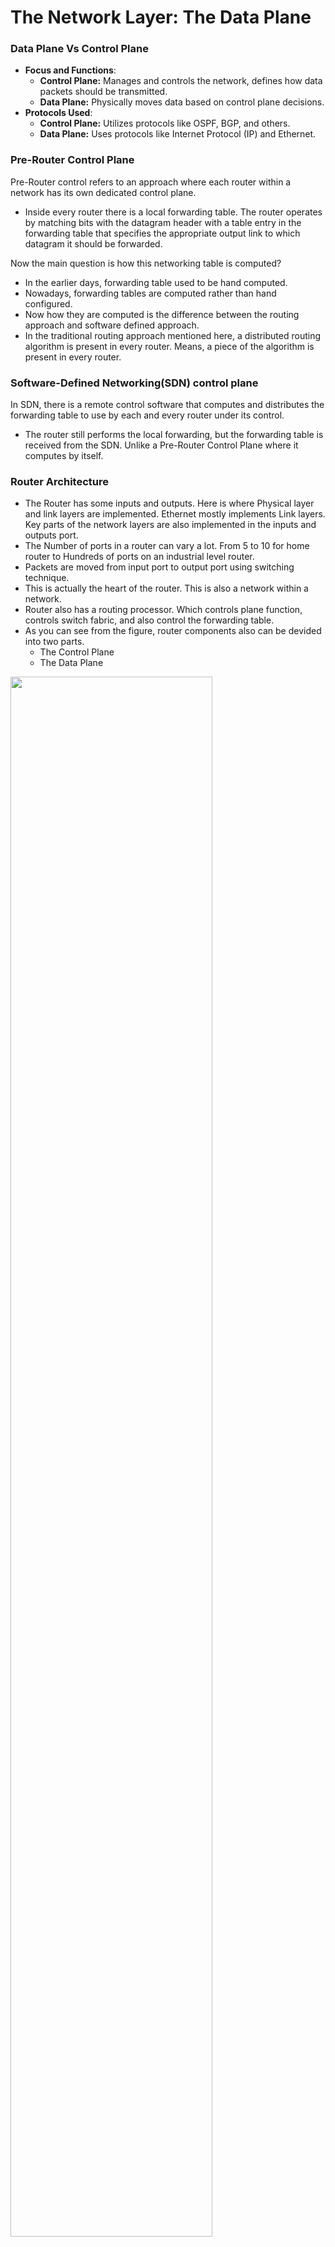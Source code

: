 # The Network Layer: The Data Plane
### Data Plane Vs Control Plane
- **Focus and Functions**:
  - **Control Plane:** Manages and controls the network, defines how data 
  packets should be transmitted.
  - **Data Plane:** Physically moves data based on control plane decisions.
- **Protocols Used**:
  - **Control Plane:** Utilizes protocols like OSPF, BGP, and others.
  - **Data Plane:** Uses protocols like Internet Protocol (IP) and Ethernet.

### Pre-Router Control Plane
Pre-Router control refers to an approach where each router within 
a network has its own dedicated control plane.

- Inside every router there is a local forwarding table. The router operates
by matching bits with the datagram header with a table entry in the forwarding
table that specifies the appropriate output link to which datagram it should
be forwarded.

Now the main question is how this networking table is computed?
- In the earlier days, forwarding table used to be hand computed.
- Nowadays, forwarding tables are computed rather than hand configured.
- Now how they are computed is the difference between the routing approach
and software defined approach.
- In the traditional routing approach mentioned here, a distributed 
routing algorithm is present in every router. Means, a piece of the algorithm
is present in every router.

### Software-Defined Networking(SDN) control plane
In SDN, there is a remote control software that computes 
and distributes the forwarding table to use by each and every router under
its control.

- The router still performs the local forwarding, but the forwarding table
is received from the SDN. Unlike a Pre-Router Control Plane where it computes
by itself.

### Router Architecture
- The Router has some inputs and outputs. Here is where Physical layer and link layers
are implemented. Ethernet mostly implements Link layers. Key parts of the
network layers are also implemented in the inputs and outputs port.
- The Number of ports in a router can vary a lot. From 5 to 10 for home router to
Hundreds of ports on an industrial level router.
- Packets are moved from input port to output port using switching technique.
- This is actually the heart of the router. This is also a network within
a network.
- Router also has a routing processor. Which controls plane function, controls
switch fabric, and also control the forwarding table.
- As you can see from the figure, router components also can be devided into
two parts. 
  - The Control Plane
  - The Data Plane

<img src="images/Router-structure.png" style="width:80%;height:80%;"> <br>

### Input port functions
- **The line termination function:** This part is responsible for receiving
bit level transmission for receiving over the physical medium which is copper,
fiber or wireless. 
- **Link Layer:** Then there are link level functions, where bits are 
assembled in link layer frame. Like Ethernet.
- **Network layer function:** Finally, there are network layer functions here.
Packet ques may form here.
  - The most important part of the input port is to look up and forwarding
  functions. Determining the output port. To which port it will be forwarded.

<img src="images/Router-structure.png" style="width:80%;height:80%;"> <br>

This look up and forwarding is match plus action behavior. There are two
types of forwarding:
1. **Destination-based forwarding:** forward only based on destination
IP address (traditional).
2. **Generalized forwarding:** Forward based on any set of header field
values.

<img src="images/destination_based_forwarding.png" style="width:80%;height:80%;"> <br>

As from the table, we can see certain ranges has been booked. But what 
happens if the ranges intercept?

### Longest prefix matching
- Longest Prefix Matching (also known as Maximum Prefix Length Match) is an
algorithm used by routers in Internet Protocol (IP) networking to select 
an entry from a routing table.
#### How does Longest Prefix Matching work
- When a router receives an IP packet, it compares the destination IP 
address bit-by-bit with the prefixes in its routing table.
- The router selects the prefix with the most matching bits as the one to 
use for forwarding.
- Essentially, it prefers the longest prefix (i.e., the most specific prefix) 
that matches the destination IP address.

#### Examples of Longest Prefix Matching
1. **Example 1**:
  - Imagine the router receives an IP packet with the destination address 
**192.168.2.82**.
  - In binary, the IP address looks like this:
    - Destination IP address (binary): **11000000.10101000.00000010
    .01010010**
  - The router has the following prefixes in its routing table:
    - **192.168.2.80/29** (binary: **11000000.10101000.00000010.01010000**)
    - **192.168.2.64/27** (binary: **11000000.10101000.00000010.01000000**)
    - **192.168.2.0/24** (binary: **11000000.10101000.00000010.00000000**)
    - All of the prefixes above match our destination IP address. However, 
    if we compare the bits, we find that **192.168.2.80/29** matches the most 
    bits with IP address **192.168.2.82**. Therefore, this is our **“longest 
    prefix”** for this destination.

2. **Example 2**:
  - Now, consider an IP packet with the destination address **10.4.1.62**.
  - In binary, the IP address looks like this:
    - Destination IP address (binary): **00001010.00000100.00000001.00111110**
  - The router's routing table includes these prefixes:
    - **10.4.1.32/27** (binary: **00001010.00000100.00000001.00100000**)
    - **10.4.1.0/24** (binary: **00001010.00000100.00000001.00000000**)
    - **10.0.0.0/8** (binary: **00001010.00000000.00000000.00000000**)
  - Among these, **10.4.1.32/27** is the closest match to the destination 
IP address.

- Longest Prefix Matching often performed in `Ternary content addressable
memories (TCAM)`
  - Matching with prefix and retrieving the proper addressing table is done
  within one clock cycle.

### Switching Fabric
Switching Fabric is on the very heart of the router. Its job is to switch
packets from the input side to the output side of the switching fabric.
In other words, its job is to move packets from input port to output port
that has been determined by the longest prefix match.

- **Switching Fabric:** One of the most important fabric of switching is 
the switching rate. It is the rate at which packets can be transferred
from inputs to outputs.

**Three major types of switching fabrics:**
1. Memory:
   - The first routers were traditionally computers.
   - So the Switching between the input and output ports was direct
   control of CPU. It was a sort of routing processor.
   - The input port and output ports were operated as traditional IO
   devices in a traditional operating system.
   - The input port with an arriving packet will signal the CPU via
   interrupt. So that, the packet could be buffered from input to
   the processor memory.
   - The CPU will look for the appropiate port in the forwarding table
   - And write that content into the output buffer.
2. Bus:
   - Rather than taking a packet from input port to memory and from memory
   to output port, switching via BUS switches that intermediary and allows
   an input packet to directly write the output port buffer.
   - In this case the switching speed is limited to BUS bandwidth.
3. Interconnection network: This part is the most used switching fabric.
   - In the interconnection network, there are crossbar switches which 
   connect us from N input to N output.
   - Multi-stage switching networks are used
   - These multi-stage switch networks are made up by interconnecting smaller
   size switch elements both serially with multiple linear stages and in
   parallel across a given stage.
   - Fragment datagram into fixed length cells on entry.
   - switch cells through the fabric, reassemble datagram at exit.
   - As we have learned, parallelism can be exploited to build high
   performant switches such as a single router can habe 100's of Tbps
   bandwidth.

### Input port queuing
- When multiple input ports send packets to the same output port 
simultaneously, we need to deal with the fact that the input arrival rate 
is higher than the output departure rate. 
- This phenomenon is also named as, Head of the line blocking. HOL occurs
when packets from different input ports want to go the same output port.

<img src="images/HOL-blocking.png" style="width:80%;height:80%;"> <br>

### Output port queuing
- In output, bits can arrive in the N*R rate to the switch fabric, but the
bits can only be drained or transmitted out at the rate of R.
- When the arrival rate exceeds the departure rate, the buffer will fail, since
the buffers are finite; there may not be enough buffer space. Hence,
there can be packet loss.
- It's right at the output port where packet loss occurs.
  - Since there is finite buffer space, we need to drop some packets.
  If we are dropping some packets, we need to figure out a `DROP POLICY`
  on which packets to drop.
  - As there will be many packets in the buffer, we also need to figure
  out to which packet should be prioritized more than the others. We can
  call it, `Schedule Decipline`.

### Packet Scheduling
#### First come first serve (FCFS)
- In FCFS, packets are transmitted in the order they arrive to the output
port. 
- It is also known as First in first out.

#### Priority
- Priority scheduling works as the name suggests.
- In the priority scheduling, packets arriving in the output queue are
classified in priority classes.
- The priority queue discipline will transmit a packet from the highest
priority class that has a non-empty queue. That is packet waiting for
transmission in the same priority class are typically done, in first come
first serve manner.
- Now one might ask how the priority classes are decided. It mostly
depends on the ISP.

#### Round Robin Scheduling
- Round Robin works almost as Priority scheduling
- When a packet arrives at the output buffer, it also classifies the packets
into different priority classes.
- In the round bin, servers cyclically scan different classes. For example,
RR will transmit a packet from priority class A, then B and then C. Say
priority class B has no packets queuing, RR will go scanning from A to C.

#### Weighted Fair Queuing
- WFQ is a generalized version of Round Robin.
- WFQ schedule serving classes in Round Robin manner. Say there are three
classes. First serving class 1, then serving class 2 and then serving class 3.
Repeating the service manner.
- Say an output has R throughput. In WFQ, a specific priority class will
receive at least `W(i)*R` throughput. 
- WFQ allows some type of bandwidth to be made on a per-class basis.

### Network Neutrality
Network neutrality, often referred to as net neutrality, is the principle 
that Internet service providers (ISPs) must treat all Internet 
communications equally. Some `clear and bright line rules are` -
- **No Blocking:** The ISP cannot block lawful content, applications and
services or non-harmful devices, subject to reasonable network management.
- **No Throttling:** Shall not impair or degrade lawful Internet traffic on
the basis of Internet Content, application or service.
- **No Paid Prioritization:** Shall not engage in paid prioritization.

### IPV4 Datagram
<img src="images/IP-Datagram.png" style="width:80%;height:80%;"> <br>

1. **Version Number**:
    - The first **4 bits** specify the IP protocol version of the datagram. 
   For IPv4, this value is set to **4**.
    - Different IP versions (such as IPv6) have distinct datagram formats.
    - The version number helps routers interpret the rest of the IP datagram.

2. **Header Length**:
    - These next **4 bits** determine where the actual data begins within 
   the IP datagram.
    - Since IPv4 datagrams can include variable-length options, this field 
   specifies the start of the data.
    - Most typical IPv4 datagrams have a **20-byte header**.

3. **Type of Service (TOS)**:
    - The TOS bits allow differentiation between various types of IP 
   datagrams.
    - For example, real-time datagrams (used by IP telephony) can be 
   distinguished from non-real-time traffic (like FTP).
    - The specific level of service is determined by the router's 
   administrator.

4. **Datagram Length**:
    - This field represents the total length of the IP datagram (including 
   both header and data), measured in **bytes**.
    - It is a **16-bit** value, allowing a theoretical maximum size of 
   **65,535 bytes**.
    - However, actual datagrams are rarely larger than **1,500 bytes**.

5. **Identifier, Flags, and Fragmentation Offset**:
    - These three fields relate to **IP fragmentation**:
        - **Identifier**: Helps reassemble fragmented datagrams.
        - **Flags**: Indicate whether fragmentation is needed or if more 
      fragments follow.
        - **Fragmentation Offset**: Specifies the position of each 
      fragment within the original datagram.

6. **Time-to-Live (TTL)**:
    - The TTL field ensures that datagrams do not circulate indefinitely 
   due to routing loops.
    - Each router decrements the TTL by one; if it reaches **0**, the 
   datagram is dropped.

7. **Protocol**:
    - Used only at the final destination.
    - Indicates the specific transport-layer protocol to which the data 
   portion of the IP datagram should be passed.
    - For example, a value of **6** indicates TCP, while **17** indicates 
   UDP.

### Classful IP addressing
**Classful IP addressing** is a method of **IP address allocation** in 
which IP addresses are divided into predefined classes. These classes are 
designated by the first few bits of the IP address, determining both the 
network and host portions of the address. Let's explore the details of 
class addressing:

1. **Class Divisions**:
    - Classful addressing divides the **IPv4 address space** (ranging from **0.0.0.0** 
   to **255.255.255.255**) into five classes: **A, B, C, D, and E**.
    - However, only classes **A, B, and C** are used for network hosts:
        - **Class A**: Suitable for very large networks. The network ID is 
      **8 bits** long, and the host ID is **24 bits** long. The first 
      octet's higher-order bit is always set to **0**. The default subnet 
      mask for Class A is **255.x.x.x**.
        - **Class B**: Assigned to medium-sized to large-sized networks. 
      The network ID is **16 bits** long, and the host ID is also **16 
      bits** long. The first octet's higher-order bits are always set to 
      **10**. The default subnet mask for Class B is **255.255.x.x**.
        - **Class C**: Suitable for small networks. The network ID is 
      **24 bits** long, and the host ID is **8 bits** long. The first 
      octet's higher-order bits are always set to **110**. The default 
      subnet mask for Class C is **255.255.255.x**.

2. **Class D and E**:
    - **Class D** (IP address range: **224.0.0.0 - 239.255.255.255**) is 
   reserved for **multicast** purposes.
    - **Class E** (IP address range: **240.0.0.0 - 255.255.255.255**) is 
   reserved for **future use**.

### Subnet
A **subnet**, or **subnetwork**, is a logical subdivision of an IP network. 
Here's how it works:

- **Purpose**: Subnetting makes networks more efficient by dividing a 
larger network into smaller segments.
- **Addressing Within Subnets**:
    - Computers within the same subnet share an identical group of the 
  most significant bits of their IP addresses.
    - This logical division results in two fields:
        - **Network Number (Routing Prefix)**: The part that indicates the
      network.
        - **Host Identifier**: The part that specifies a specific device 
      within that network.
    - For example:
        - The prefix **198.51.100.0/24** has a subnet mask of 
      **255.255.255.0**.
        - Addresses from **198.51.100.0** to **198.51.100.255** belong 
      to this subnet.

- **Routing and Efficiency**:
    - Traffic between subnets is routed through routers.
    - Subnetting ensures that packets take a direct route to their 
  destination without unnecessary detours.

### CIDR Address
- **CIDR** is a method of representing IP addresses and their associated 
subnet masks in a more flexible and concise way.
- It allows for finer control over address allocation and efficient 
utilization of IP address space.
- In CIDR notation, an IP address is followed by a **slash (/)** and a 
number (e.g., **192.168.0.0/24**).
- The number after the slash represents the **prefix length** (also known 
as the **subnet mask length**), indicating how many bits are used for the 
network portion of the address.

### How CIDR Is Used for Subnetting:
1. **Variable-Length Subnet Masks**:
    - CIDR allows for **variable-length subnet masks** (VLSMs) instead of 
    the fixed-length masks used in classful addressing.
    - With VLSMs, you can create subnets of different sizes within the 
   same IP address range.
    - For example, you can divide a Class C address into smaller subnets 
   with varying numbers of hosts.

2. **Efficient Address Allocation**:
    - CIDR enables efficient allocation of IP addresses by allowing 
   administrators to allocate only the necessary number of addresses for 
    each subnet.
    - Instead of allocating fixed blocks (e.g., Class A, B, or C), CIDR 
   allows custom-sized subnets based on actual requirements.

3. **Aggregation and Routing**:
    - CIDR facilitates **route aggregation** by summarizing multiple 
   smaller subnets into a single route.
    - Routers can advertise summarized routes, reducing the size of 
   routing tables and improving routing efficiency.

4. **Example**:
    - Suppose you have a block of IP addresses **192.168.0.0/24** 
   (which means a subnet mask of **255.255.255.0**).
    - You can further divide this into smaller subnets:
        - **192.168.0.0/25** (subnet mask: **255.255.255.128**): 128 
      addresses
        - **192.168.0.128/26** (subnet mask: **255.255.255.192**): 64 
      addresses
        - And so on...

5. **CIDR Cheat Sheet**:
    - Here's a quick reference for CIDR notation and their corresponding 
   subnet masks:
        - /24: 255.255.255.0
        - /25: 255.255.255.128
        - /26: 255.255.255.192
        - /27: 255.255.255.224
        - And so forth...
